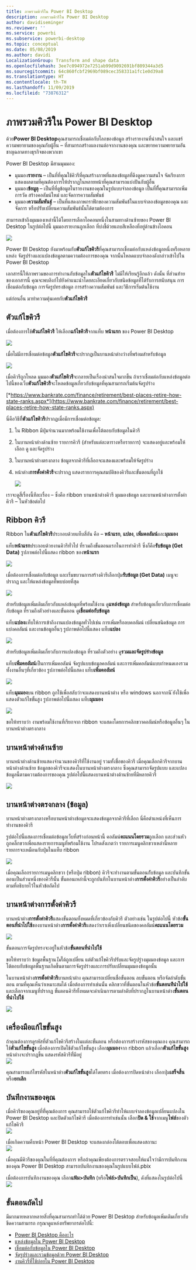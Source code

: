 ```yaml
---
title: ภาพรวมคิวรีใน Power BI Desktop
description: ภาพรวมคิวรีใน Power BI Desktop
author: davidiseminger
ms.reviewer: ''
ms.service: powerbi
ms.subservice: powerbi-desktop
ms.topic: conceptual
ms.date: 05/08/2019
ms.author: davidi
LocalizationGroup: Transform and shape data
ms.openlocfilehash: 3ee7c094972e7251ab99d9092691bf809344a3d5
ms.sourcegitcommit: 64c860fcbf2969bf089cec358331a1fc1e0d39a8
ms.translationtype: HT
ms.contentlocale: th-TH
ms.lasthandoff: 11/09/2019
ms.locfileid: "73876312"
---
```

# <a name="query-overview-in-power-bi-desktop"></a>ภาพรวมคิวรีใน Power BI Desktop
ด้วย**Power BI Desktop**คุณสามารถเชื่อมต่อกับโลกของข้อมูล สร้างรายงานที่น่าสนใจ และแชร์ความพยายามของคุณกับผู้อื่น – ที่สามารถสร้างผลงานต่อจากงานของคุณ และขยายความพยายามอันชาญฉลาดทางธุรกิจของพวกเขา

Power BI Desktop มีสามมุมมอง:

* มุมมอง**รายงาน** – เป็นที่ที่คุณใช้คิวรีที่คุณสร้างภาพที่แสดงข้อมูลที่ดึงดูดความสนใจ จัดเรียงการแสดงผลตามที่คุณต้องการให้ปรากฏในหลายหน้าที่คุณสามารถแบ่งปันกับผู้อื่น
* มุมมอง**ข้อมูล**ู – เป็นที่ที่ดูข้อมูลในรายงานของคุณในรูปแบบจำลองข้อมูล เป็นที่ที่ี่คุณสามารถเพิ่มการวัด สร้างคอลัมน์ใหม่ และจัดการความสัมพันธ์
* มุมมอง**ความสัมพันธ์**ู – เป็นที่แสดงภาพกราฟิกของความสัมพันธ้ในแบบจำลองข้อมูลของคุณ และจัดการ หรือปรับเปลี่ยนความสัมพันธ์นั้นได้ตามต้องการ

สามารถเข้าถึงมุมมองเหล่านี้ได้โดยการเลือกไอคอนหนึ่งในสามทางด้านซ้ายของ Power BI Desktop ในรูปต่อไปนี้ มุมมองรายงานถูกเลือก ที่บ่งชี้ด้วยแถบสีเหลืองที่อยู่ด้านข้างไอคอน  

![](media/desktop-query-overview/queryoverview_viewicons.png)

Power BI Desktop ยังมาพร้อมกับ**ตัวแก้ไขคิวรี**ที่คุณสามารถเชื่อมต่อกับแหล่งข้อมูลหนึ่งหรือหลายแหล่ง จัดรูปร่างและแปลงข้อมูลตามความต้องการของคุณ จากนั้นโหลดแบบจำลองดังกล่าวเข้าไปใน Power BI Desktop

เอกสารนี้ให้ภาพรวมของการทำงานกับข้อมูลใน**ตัวแก้ไขคิวรี** ไม่มีให้เรียนรู้อีกแล้ว ดังนั้น ที่ส่วนท้ายของเอกสารนี้ คุณจะพบลิงก์ไปยังคำแนะนำโดยละเอียดเกี่ยวกับชนิดข้อมูลที่ได้รับการสนับสนุน การเชื่อมต่อกับข้อมูล การจัดรูปทรงข้อมูล การสร้างความสัมพันธ์ และวิธีการเริ่มต้นใช้งาน

แต่ก่อนอื่น มาทำความคุ้นเคยกับ**ตัวแก้ไขคิวรี**

## <a name="the-query-editor"></a>ตัวแก้ไขคิวรี
เมื่อต้องการใช้**ตัวแก้ไขคิวรี** ให้เลือก**แก้ไขคิวรี**จากแท็บ **หน้าแรก** ของ Power BI Desktop  

![](media/desktop-query-overview/queryoverview_queryview.png)

เมื่อไม่มีการเชื่อมต่อข้อมูล**ตัวแก้ไขคิวรี**จะปรากฏเป็นบานหน้าต่างว่างที่พร้อมสำหรับข้อมูล  

![](media/desktop-query-overview/queryoverview_blankpane.png)

เมื่อคิวรีถูกโหลด มุมมอง**ตัวแก้ไขคิวรี**จะกลายเป็นเรื่องน่าสนใจมากขึ้น ถ้าเราเชื่อมต่อกับแหล่งข้อมูลต่อไปนี้ของเว็บ**ตัวแก้ไขคิวรี**จะโหลดข้อมูลเกี่ยวกับข้อมูลที่คุณสามารถเริ่มต้นจัดรูปร่าง

[*https://www.bankrate.com/finance/retirement/best-places-retire-how-state-ranks.aspx*](https://www.bankrate.com/finance/retirement/best-places-retire-how-state-ranks.aspx)

นี่คือวิธีที่ี**ตัวแก้ไขคิวรี**ปรากฏเมื่อมีการเชื่อมต่อข้อมูล:

1. ใน Ribbon มีปุ่มจำนวนมากพร้อมใช้งานเพื่อโต้ตอบกับข้อมูลในคิวรี
2. ในบานหน้าต่างด้านซ้าย รายการคิวรี (สำหรับแต่ละตารางหรือรายการ) จะแสดงอยู่และพร้อมให้เลือก ดู และจัดรูปร่าง
3. ในบานหน้าต่างตรงกลาง ข้อมูลจากคิวรีที่เลือกจะแสดงและพร้อมให้จัดรูปร่าง
4. หน้าต่าง**การตั้งค่าคิวรี**จะปรากฏ แสดงรายการคุณสมบัติของคิวรีและขั้นตอนที่ถูกใช้  
   
   ![](media/desktop-query-overview/queryoverview_withdataconnection.png)

เราจะดูสี่เรื่องนี้ทีละเรื่อง – ซึ่งคือ ribbon บานหน้าต่างคิวรี มุมมองข้อมูล และบานหน้าต่างการตั้งค่าคิวรี – ในหัวข้อต่อไป

## <a name="the-query-ribbon"></a>Ribbon คิวรี
Ribbon ใน**ตัวแก้ไขคิวรี**ประกอบด้วยแท็บสี่อัน คือ – **หน้าแรก**, **แปลง**, **เพิ่มคอลัมน์**และ**มุมมอง**

แท็บ**หน้าแรก**ประกอบด้วยงานคิวรีทั่วไป ที่รวมถึงขั้นตอนแรกในการทำคิวรี ซึ่งก็คือ**รับข้อมูล (Get Data)** รูปภาพต่อไปนี้แสดง ribbon ของ**หน้าแรก**  

![](media/desktop-query-overview/queryoverview_ribbon.png)

เมื่อต้องการเชื่อมต่อกับข้อมูล และเริ่มขบวนการสร้างคิวรีเลือกปุ่ม**รับข้อมูล (Get Data)** เมนูจะปรากฏ และให้แหล่งข้อมูลที่พบบ่อยที่สุด  

![](media/desktop-query-overview/queryoverview_getdatamenu.png)

สำหรับข้อมูลเพิ่มเติมเกี่ยวกับแหล่งข้อมูลที่พร้อมใช้งาน ดู**แหล่งข้อมูล** สำหรับข้อมูลเกี่ยวกับการเชื่อมต่อกับข้อมูล ที่รวมถึงตัวอย่างและขั้นตอน ดู**เชื่อมต่อกับข้อมูล**

แท็บ**แปลง**แท็บให้การเข้าถึงงานแปลงข้อมูลทั่วไปเช่น การเพิ่มหรือลบคอลัมน์ เปลี่ยนชนิดข้อมูล การแบ่งคอลัมน์ และงานข้อมูลอื่นๆ รูปภาพต่อไปนี้แสดง แท็บ**แปลง**  

![](media/desktop-query-overview/queryoverview_transformribbon.png)

สำหรับข้อมูลเพิ่มเติมเกี่ยวกับการแปลงข้อมูล ที่รวมถึงตัวอย่าง ดู**รวมและจัดรูปร่างข้อมูล**

แท็บ**เพิ่มคอลัมน์**เป็นการเพิ่มคอลัมน์ จัดรูปแบบข้อมูลคอลัมน์ และการเพิ่มคอลัมน์แบบกำหนดเองรวมทั้งงานอื่นๆที่เกี่ยวข้อง รูปภาพต่อไปนี้แสดง แท็บ**เพิ่มคอลัมน์**  

![](media/desktop-query-overview/queryoverview_addcolumnribbon.png)

แท็บ**มุมมอง**บน ribbon ถูกใช้เพื่อสลับว่าจะแสดงบานหน้าต่าง หรือ windows นอกจากนี ้ยังใช้เพื่อแสดงตัวแก้ไขขั้นสูง รูปภาพต่อไปนี้แสดง แท็บ**มุมมอง**  

![](media/desktop-query-overview/queryoverview_viewribbon.png)

ขอให้ทราบว่า งานพร้อมใช้งานที่เรียกจาก ribbon จะแสดงโดยการคลิกขวาคอลัมน์หรือข้อมูลอื่นๆ ในบานหน้าต่างตรงกลาง

## <a name="the-left-pane"></a>บานหน้าต่างด้านซ้าย
บานหน้าต่างด้านซ้ายแสดงจำนวนของคิวรีที่ใช้งานอยู่ รวมทั้งชื่อของคิวรี เมื่อคุณเลือกคิวรีจากบานหน้าต่างด้านซ้าย ข้อมูลของคิวรีจะแสดงในบานหน้าต่างตรงกลาง ซึ่งคุณสามารถจัดรูปแบบ และแปลงข้อมูลนี้ตามความต้องการของคุณ รูปต่อไปนี้แสดงบานหน้าต่างด้านซ้ายที่มีหลายคิวรี  

![](media/desktop-query-overview/queryoverview_theleftpane.png)

## <a name="the-center-data-pane"></a>บานหน้าต่างตรงกลาง (ข้อมูล)
บานหน้าต่างตรงกลางหรือบานหน้าต่างข้อมูลจะแสดงข้อมูลจากคิวรีที่เลือก นี่คือตำแหน่งที่เห็นการทำงานของคิวรี

รูปต่อไปนี้แสดงการเชื่อมต่อข้อมูลเว็บที่สร้างก่อนหน้านี้ คอลัมน์**คะแนนโดยรวม**ถูกเลือก และส่วนหัวถูกคลิ๊กขวาเพื่อแสดงรายการเมนูที่พร้อมใช้งาน โปรดสังเกตว่า รายการเมนูคลิกขวาเหล่านี้หลายรายการจะเหมือนกับปุ่มในแท็บ ribbon  

![](media/desktop-query-overview/queryoverview_thecenterpane.png)

เมื่อคุณเลือกรายการเมนูคลิกขวา (หรือปุ่ม ribbon) คิวรีจะทำงานตามขั้นตอนกัับข้อมูล และบันทึกขั้นตอนเป็นส่วนหนึ่งของคิวรีนั้น ขั้นตอนเหล่านี้จะถูกบันทึกในบานหน้าต่าง**การตั้งค่าคิวรี**อย่างเป็นลำดับ ตามที่อธิบายไว้ในหัวข้อถัดไป  

## <a name="the-query-settings-pane"></a>บานหน้าต่างการตั้งค่าคิวรี
บานหน้าต่าง**การตั้งค่าคิวรี**แสดงขั้นตอนทั้งหมดที่เกี่ยวข้องกับคิวรี ตัวอย่างเช่น ในรูปต่อไปนี้ หัวข้อ**ขั้นตอนที่นำไปใช้**ของบานหน้าต่าง**การตั้งค่าคิวรี**แสดงว่าเราเพิ่งเปลี่ยนชนิดของคอลัมน์**คะแนนโดยรวม**

![](media/desktop-query-overview/queryoverview_querysettingspane.png)

ขั้นตอนการจัดรูปทรงจะอยู่ในหัวข้อ**ขั้นตอนที่นำไปใช้**

ขอให้ทราบว่า ข้อมูลพื้นฐาน*ไม่*ได้ถูกเปลี่ยน แต่ตัวแก้ไขคิวรีปรับและจัดรูปรู่างมุมมองข้อมูล และการโต้ตอบกับข้อมูลพื้นฐานเกิดขึ้นตามการจัดรูปร่างและการปรับเปลี่ยนมุมมองข้อมูลนั้น

ในบานหน้าต่าง**การตั้งค่าคิวรี**บานหน้าต่าง คุณสามารถเปลี่ยนชื่อขั้นตอน ลบขั้นตอน หรือจัดลำดับขั้นตอน ตามที่คุณเห็นว่าเหมาะสมได้ เมื่อต้องการทำเช่นนั้น คลิกขวาที่ขั้นตอนในหัวข้อ**ขั้นตอนท่่ีนำไปใช้**และเลือกจากเมนูที่ปรากฏ ขั้นตอนคิวรีทั้งหมดจะดำเนินการตามลำดับที่ปรากฏในบานหน้าต่าง**ขั้นตอนที่นำไปใช้**

![](media/desktop-query-overview/queryoverview_querysettings_rename.png)

## <a name="the-advanced-editor"></a>เครื่องมือแก้ไขขั้นสูง
ถ้าคุณต้องการดูรหัสที่ตัวแก้ไขคิวรีสร้างในแต่ละขั้นตอน หรือต้องการสร้างรหัสของคุณเอง คุณสามารถใช้**ตัวแก้ไขขั้นสูง** เมื่อต้องการเปิดใช้ตัวแก้ไขขั้นสูง เลือก**มุมมอง**จาก ribbon แล้วเลือก**ตัวแก้ไขขั้นสูง** หน้าต่างจะปรากฏขึ้น แสดงรหัสคิวรีที่่มีอยู่  
![](media/desktop-query-overview/queryoverview_advancededitor.png)

คุณสามารถแก้ไขรหัสในหน้าต่าง**ตัวแก้ไขขั้นสูง**ได้โดยตรง เมื่อต้องการปิดหน้าต่าง เลือกปุ่ม**เสร็จสิ้น**หรือ**ยกเลิก**  

## <a name="saving-your-work"></a>บันทึกงานของคุณ
เมื่อคิวรีของคุณอยู่ที่ที่่คุณต้องการ คุณสามารถใช้ตัวแก้ไขคิวรีทำให้แบบจำลองข้อมูลเปลี่ยนแปลงใน Power BI Desktop และปิดตัวแก้ไขคิวรี เมื่อต้องการทำเช่นนั้น เลือก**ปิด & ใช้**จากเมนู**ไฟล์**ของตัวแก้ไขคิวรี  
![](media/desktop-query-overview/queryoverview_closenload.png)

เมื่อเกิดความคืบหน้า Power BI Desktop จะแสดงกล่องโต้ตอบเพื่อแสดงสถานะ  
![](media/desktop-query-overview/queryoverview_loading.png)

เมื่อคุณมีคิวรีของคุณในที่ที่คุณต้องการ หรือถ้าคุณเพียงต้องการตรวจสอบให้แน่ใจว่ามีการบันทึกงานของคุณ Power BI Desktop สามารถบันทึกงานของคุณในรูปแบบไฟล์.pbix

เมื่อต้องการบันทึกงานของคุณ เลือก**แฟ้ม\>บันทึก** (หรือ**ไฟล์\>บันทึกเป็น**), ดังที่แสดงในรูปต่อไปนี้  
![](media/desktop-query-overview/queryoverview_savework.png)

## <a name="next-steps"></a>ขั้นตอนถัดไป
มีมากมายหลากหลายสิ่งที่คุณสามารถทำได้ด้วย Power BI Desktop สำหรับข้อมูลเพิ่มเติมเกี่ยวกับขีดความสามารถ กรุณาดูแหล่งทรัพยากรต่อไปนี้:

* [Power BI Desktop คืออะไร](desktop-what-is-desktop.md)
* [แหล่งข้อมูลใน Power BI Desktop](desktop-data-sources.md)
* [เชื่อมต่อกับข้อมูลใน Power BI Desktop](desktop-connect-to-data.md)
* [จัดรูปร่างและรวมข้อมูลด้วย Power BI Desktop](desktop-shape-and-combine-data.md)
* [งานคิวรี่ที่ใช้บ่อยใน Power BI Desktop](desktop-common-query-tasks.md)   

